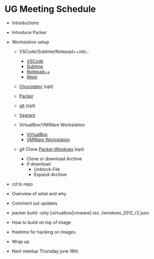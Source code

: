 # UG Meeting Schedule
- Introductions

- Introduce Packer

- Workstation setup
  - VSCode/Sublime/Notepad++/etc..
    - [VSCode](https://code.visualstudio.com/)
    - [Sublime](https://www.sublimetext.com/)
    - [Notepad++](https://notepad-plus-plus.org/)
    - [Atom](https://atom.io/)

  - [Chocolatey](https://chocolatey.org) (opt)
  - [Packer](https://www.packer.io/)
  - [git](https://chocolatey.org/packages/git) (opt)
  - [Vagrant](https://www.vagrantup.com/)
  - VirtualBox/VMWare Workstation
    - [VirtualBox](https://chocolatey.org/packages/virtualbox)
    - [VMWare Workstation](https://chocolatey.org/packages/vmwareworkstation)
  - git Clone [Packer-Windows]() (opt)
    - Clone or download Archive
    - if download
      - Unblock-File
      - Expand-Archive
- cd to repo
- Overview of what and why
- Comment out updates
- packer build -only [virtualbox|vmware]-iso ./windows_2012_r2.json 
- How to build on top of image
- freetime for hacking on images
- Wrap up
- Next meetup Thursday june 16th

